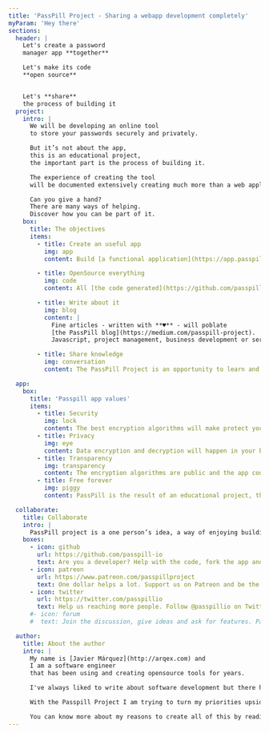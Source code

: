 ```yaml
---
title: 'PassPill Project - Sharing a webapp development completely'
myParam: 'Hey there'
sections:
  header: |
    Let's create a password
    manager app **together**

    Let's make its code
    **open source**


    Let's **share**
    the process of building it
  project:
    intro: |
      We will be developing an online tool
      to store your passwords securely and privately.

      But it’s not about the app,
      this is an educational project,
      the important part is the process of building it.

      The experience of creating the tool
      will be documented extensively creating much more than a web application.

      Can you give a hand?
      There are many ways of helping.
      Discover how you can be part of it.
    box:
      title: The objectives
      items:
        - title: Create an useful app
          img: app
          content: Build [a functional application](https://app.passpill.io), easy to use, where people can keep their passwords safely.

        - title: OpenSource everything
          img: code
          content: All [the code generated](https://github.com/passpill-io) will be available for anyone, to inspect, to improve, or even to install in their own servers.

        - title: Write about it
          img: blog
          content: |
            Fine articles - written with **♥** - will poblate
            [the PassPill blog](https://medium.com/passpill-project).
            Javascript, project management, business development or server infrastructure will be some of the topics you'll find there.

        - title: Share knowledge
          img: conversation
          content: The PassPill Project is an opportunity to learn and collaborate for everybody. It's open to ideas, criticism and improvements.

  app:
    box:
      title: 'Passpill app values'
      items:
        - title: Security
          img: lock
          content: The best encryption algorithms will make protect your data. away from strangers' hands.
        - title: Privacy
          img: eye
          content: Data encryption and decryption will happen in your browser using the key that you only know. We won't be able to access. You don't even need to give your email address.
        - title: Transparency
          img: transparency
          content: The encryption algorithms are public and the app code is opensource. You don't need to trust us, you can actually check how it works.
        - title: Free forever
          img: piggy
          content: PassPill is the result of an educational project, that's why it's free and always will be. But if like the project, you can [support it at Patreon](https://www.patreon.com/passpillproject) and get some goodies!

  collaborate:
    title: Collaborate
    intro: |
      PassPill project is a one person’s idea, a way of enjoying building an app through sharing the development process. However it’s a lot of work! Every bit of help is much appreciated and there are many ways of collaborating:
    boxes:
      - icon: github
        url: https://github.com/passpill-io
        text: Are you a developer? Help with the code, fork the app and give it a star in GitHub
      - icon: patreon
        url: https://www.patreon.com/passpillproject
        text: One dollar helps a lot. Support us on Patreon and be the first on reading the articles
      - icon: twitter
        url: https://twitter.com/passpillio
        text: Help us reaching more people. Follow @passpillio on Twitter and share the articles you like
      #- icon: forum
      #  text: Join the discussion, give ideas and ask for features. Participate in the forum

  author:
    title: About the author
    intro: |
      My name is [Javier Márquez](http://arqex.com) and
      I am a software engineer
      that has been using and creating opensource tools for years.

      I've always liked to write about software development but there has always been more important things to do.

      With the Passpill Project I am trying to turn my priorities upside down: The important part is [writing articles](https://medium.com/passpill-project)!

      You can know more about my reasons to create all of this by reading [the project introduction article](https://medium.com/passpill-project/the-loneliness-and-joy-of-programming-e2854dbfdb69).
---
```

